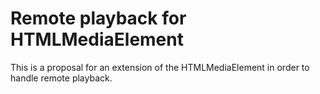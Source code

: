# Remote playback for HTMLMediaElement

This is a proposal for an extension of the HTMLMediaElement in order to handle remote playback.
